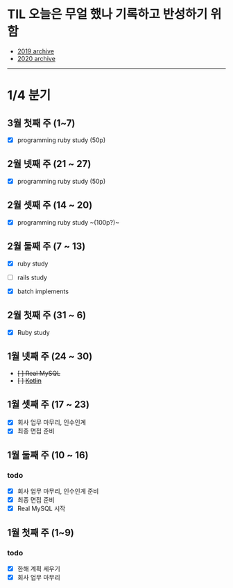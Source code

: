 # TIL 오늘은 무얼 했나 기록하고 반성하기 위함
- [2019 archive](https://github.com/nokchax/TIL/blob/master/archive/2019.md)
- [2020 archive](https://github.com/nokchax/TIL/blob/master/archive/2020.md)

---
# 1/4 분기
## 3월 첫째 주 (1~7)
- [x] programming ruby study (50p)


## 2월 넷째 주 (21 ~ 27)
- [x] programming ruby study (50p)

## 2월 셋째 주 (14 ~ 20)
- [x] programming ruby study ~(100p?)~

## 2월 둘째 주 (7 ~ 13)
- [x] ruby study
- [ ] rails study
- [x] batch implements


## 2월 첫째 주 (31 ~ 6)
- [x] Ruby study

## 1월 넷째 주 (24 ~ 30)
- ~~[ ] Real MySQL~~
- ~~[ ] [Kotlin](https://kotlinlang.org/docs/reference/basic-syntax.html)~~

## 1월 셋째 주 (17 ~ 23)
- [x] 회사 업무 마무리, 인수인계
- [x] 최종 면접 준비

## 1월 둘째 주 (10 ~ 16)
### todo
- [x] 회사 업무 마무리, 인수인계 준비
- [x] 최종 면접 준비
- [x] Real MySQL 시작

## 1월 첫째 주 (1~9)
### todo
- [x] 한해 계획 세우기
- [x] 회사 업무 마무리
